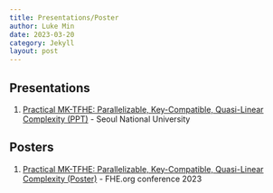 ```yaml
---
title: Presentations/Poster
author: Luke Min
date: 2023-03-20
category: Jekyll
layout: post
---
```


Presentations
-------------

1. [Practical MK-TFHE: Parallelizable, Key-Compatible, Quasi-Linear Complexity (PPT)] - Seoul National University

Posters
-------------

1. [Practical MK-TFHE: Parallelizable, Key-Compatible, Quasi-Linear Complexity (Poster)] - FHE.org conference 2023

[Practical MK-TFHE: Parallelizable, Key-Compatible, Quasi-Linear Complexity (PPT)]: https://github.com/snu-lukemin/snu-lukemin.github.io/blob/master/files/MKTFHE.pptx
[Practical MK-TFHE: Parallelizable, Key-Compatible, Quasi-Linear Complexity (Poster)]: https://github.com/snu-lukemin/snu-lukemin.github.io/blob/master/files/MKTFHE_poster.pdf
